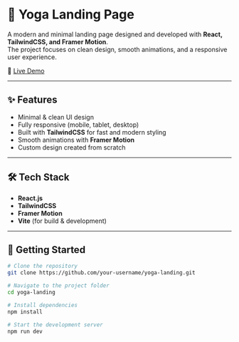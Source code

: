 # 🧘 Yoga Landing Page  

A modern and minimal landing page designed and developed with **React, TailwindCSS, and Framer Motion**.  
The project focuses on clean design, smooth animations, and a responsive user experience.  

🔗 [Live Demo](https://yoga-landing-react-js.vercel.app)  

---

## ✨ Features  

- Minimal & clean UI design  
- Fully responsive (mobile, tablet, desktop)  
- Built with **TailwindCSS** for fast and modern styling  
- Smooth animations with **Framer Motion**  
- Custom design created from scratch  

---

## 🛠 Tech Stack  

- **React.js**  
- **TailwindCSS**  
- **Framer Motion**  
- **Vite** (for build & development)  

---

## 🚀 Getting Started  

```bash
# Clone the repository
git clone https://github.com/your-username/yoga-landing.git

# Navigate to the project folder
cd yoga-landing

# Install dependencies
npm install

# Start the development server
npm run dev

